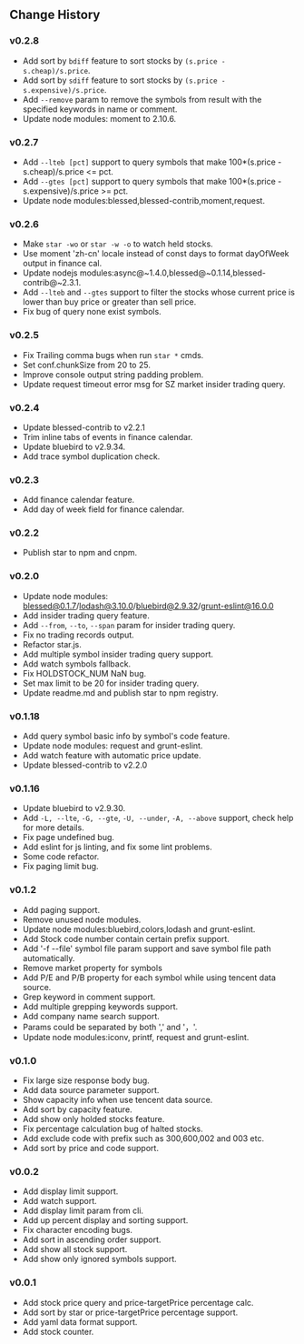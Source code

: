 
## Change History

### v0.2.8

- Add sort by `bdiff` feature to sort stocks by `(s.price - s.cheap)/s.price`.
- Add sort by `sdiff` feature to sort stocks by `(s.price - s.expensive)/s.price`.
- Add `--remove` param to remove the symbols from result with the specified keywords in name or comment.
- Update node modules: moment to 2.10.6.

### v0.2.7

- Add `--lteb [pct]` support to query symbols that make 100*(s.price - s.cheap)/s.price <= pct.
- Add `--gtes [pct]` support to query symbols that make 100*(s.price - s.expensive)/s.price >= pct.
- Update node modules:blessed,blessed-contrib,moment,request.

### v0.2.6

- Make `star -wo` or `star -w -o` to watch held stocks.
- Use moment 'zh-cn' locale instead of const days to format dayOfWeek output in finance cal.
- Update nodejs modules:async@~1.4.0,blessed@~0.1.14,blessed-contrib@~2.3.1.
- Add `--lteb` and `--gtes` support to filter the stocks whose current price is lower than buy price or greater than sell price.
- Fix bug of query none exist symbols.

### v0.2.5

- Fix Trailing comma bugs when run `star *` cmds.
- Set conf.chunkSize from 20 to 25.
- Improve console output string padding problem.
- Update request timeout error msg for SZ market insider trading query.


### v0.2.4

- Update blessed-contrib to v2.2.1
- Trim inline tabs of events in finance calendar.
- Update bluebird to v2.9.34.
- Add trace symbol duplication check.


### v0.2.3

- Add finance calendar feature.
- Add day of week field for finance calendar.


### v0.2.2

- Publish star to npm and cnpm.


### v0.2.0

- Update node modules: blessed@0.1.7/lodash@3.10.0/bluebird@2.9.32/grunt-eslint@16.0.0
- Add insider trading query feature.
- Add `--from`, `--to`, `--span` param for insider trading query.
- Fix no trading records output.
- Refactor star.js.
- Add multiple symbol insider trading query support.
- Add watch symbols fallback.
- Fix HOLDSTOCK_NUM NaN bug.
- Set max limit to be 20 for insider trading query.
- Update readme.md and publish star to npm registry.


### v0.1.18

- Add query symbol basic info by symbol's code feature.
- Update node modules: request and grunt-eslint.
- Add watch feature with automatic price update.
- Update blessed-contrib to v2.2.0


### v0.1.16

- Update bluebird to v2.9.30.
- Add `-L, --lte`, `-G, --gte`, `-U, --under`, `-A, --above` support, check help for more details.
- Fix page undefined bug.
- Add eslint for js linting, and fix some lint problems.
- Some code refactor.
- Fix paging limit bug.


### v0.1.2

- Add paging support.
- Remove unused node modules.
- Update node modules:bluebird,colors,lodash and grunt-eslint.
- Add Stock code number contain certain prefix support.
- Add '-f --file' symbol file param support and save symbol file path automatically.
- Remove market property for symbols
- Add P/E and P/B property for each symbol while using tencent data source.
- Grep keyword in comment support.
- Add multiple grepping keywords support.
- Add company name search support.
- Params could be separated by both ',' and '，'.
- Update node modules:iconv, printf, request and grunt-eslint.


### v0.1.0

- Fix large size response body bug.
- Add data source parameter support.
- Show capacity info when use tencent data source.
- Add sort by capacity feature.
- Add show only holded stocks feature.
- Fix percentage calculation bug of halted stocks.
- Add exclude code with prefix such as 300,600,002 and 003 etc.
- Add sort by price and code support.


### v0.0.2

- Add display limit support.
- Add watch support.
- Add display limit param from cli.
- Add up percent display and sorting support.
- Fix character encoding bugs.
- Add sort in ascending order support.
- Add show all stock support.
- Add show only ignored symbols support.


### v0.0.1

- Add stock price query and price-targetPrice percentage calc.
- Add sort by star or price-targetPrice percentage support.
- Add yaml data format support.
- Add stock counter.


